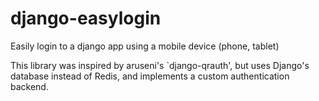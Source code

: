 django-easylogin
================

Easily login to a django app using a mobile device (phone, tablet)

This library was inspired by aruseni's `django-qrauth', but uses Django's
database instead of Redis, and implements a custom authentication backend.

